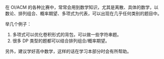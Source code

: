 在 OI/ACM 的各种比赛中，常常会用到数学知识，尤其是离散、具体的数学，以数论、排列组合、概率期望、多项式为代表，可以出现在几乎任何类别的题目中。

举几个例子：

1.  多项式可以优化卷积形式的背包，可以做一些字符串题。
2.  很多 DP 类型的题都可以结合排列组合/概率期望。

另外，建议学好高中数学，这样的话在学习本部分时会有所帮助。
